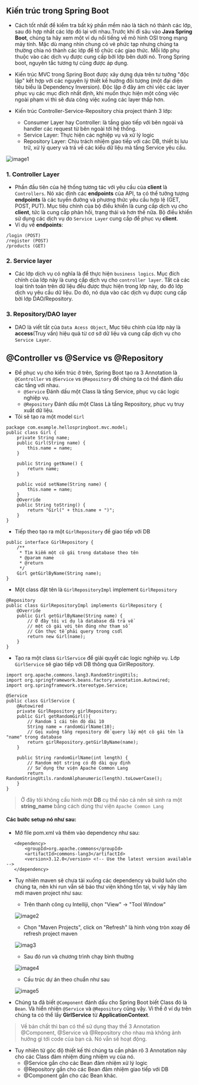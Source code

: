 ## Kiến trúc trong Spring Boot

- Cách tốt nhất để kiểm tra bất kỳ phần mềm nào là tách nó thành các lớp, sau đó hợp nhất các lớp đó lại với nhau.Trước khi đi sâu vào **Java Spring Boot**, chúng ta hãy xem một ví dụ nổi tiếng về mô hình OSI trong mạng máy tính. Mặc dù mạng nhìn chung có vẻ phức tạp nhưng chúng ta thường chia nó thành các lớp để tổ chức các giao thức. Mỗi lớp phụ thuộc vào các dịch vụ được cung cấp bởi lớp bên dưới nó. Trong Spring boot, nguyên tắc tương tự cũng được áp dụng.

- Kiến trúc MVC trong Spring Boot được xây dựng dựa trên tư tưởng "độc lập" kết hợp với các nguyên lý thiết kế hướng đối tượng (một đại diện tiêu biểu là Dependency Inversion). Độc lập ở đây ám chỉ việc các layer phục vụ các mục đích nhất định, khi muốn thực hiện một công việc ngoài phạm vi thì sẽ đưa công việc xuống các layer thấp hơn.

- Kiến trúc Controller-Service-Repository chia project thành 3 lớp:
  - Consumer Layer hay Controller: là tầng giao tiếp với bên ngoài và handler các request từ bên ngoài tới hệ thống.
  - Service Layer: Thực hiện các nghiệp vụ và xử lý logic
  - Repository Layer: Chịu trách nhiệm giao tiếp với các DB, thiết bị lưu trữ, xử lý query và trả về các kiểu dữ liệu mà tầng Service yêu cầu.

![image1](https://media.licdn.com/dms/image/D5612AQE6qenXPDpdDA/article-cover_image-shrink_600_2000/0/1675004833615?e=2147483647&v=beta&t=o_trd7kJKyIABknYYhTn4zyj-ENrRLM4V2Mylfh1nPs)

### 1. Controller Layer

- Phần đầu tiên của hệ thống tương tác với yêu cầu của **client** là `Controllers`. Nó xác định các **endpoints** của API, ta có thể tưởng tượng **endpoints** là các tuyến đường và phương thức yêu cầu hợp lệ (GET, POST, PUT). Mục tiêu chính của bộ điều khiển là cung cấp dịch vụ cho **client**, tức là cung cấp phản hồi, trạng thái và hơn thế nữa. Bộ điều khiển sử dụng các dịch vụ do `Service Layer` cung cấp để phục vụ **client**.
- Ví dụ về **endpoints**:

```
/login (POST)
/register (POST)
/products (GET)
```

### 2. Service layer

- Các lớp dịch vụ có nghĩa là để thực hiện `business logics`. Mục đích chính của lớp này là cung cấp dịch vụ cho `controller layer`. Tất cả các loại tính toán trên dữ liệu đều được thực hiện trong lớp này, do đó lớp dịch vụ yêu cầu dữ liệu. Do đó, nó dựa vào các dịch vụ được cung cấp bởi lớp DAO/Repository.

### 3. Repository/DAO layer

- DAO là viết tắt của `Data Acess Object`, Mục tiêu chính của lớp này là **access**(Truy vấn) hiệu quả từ cơ sở dữ liệu và cung cấp dịch vụ cho `Service Layer`.

## @Controller vs @Service vs @Repository

- Để phục vụ cho kiến trúc ở trên, Spring Boot tạo ra 3 Annotation là `@Controller` vs `@Service` vs `@Repository` để chúng ta có thể đánh dấu các tầng với nhau.
  - `@Service` Đánh dấu một Class là tầng Service, phục vụ các logic nghiệp vụ.
  - `@Repository` Đánh dấu một Class Là tầng Repository, phục vụ truy xuất dữ liệu.
- Tôi sẽ tạo ra một model `Girl`

```
package com.example.hellospringboot.mvc.model;
public class Girl {
    private String name;
    public Girl(String name) {
        this.name = name;
    }

    public String getName() {
        return name;
    }

    public void setName(String name) {
        this.name = name;
    }
    @Override
    public String toString() {
        return "Girl(" + this.name + ")";
    }
}
```

- Tiếp theo tạo ra một `GirlRepository` để giao tiếp với DB

```
public interface GirlRepository {
    /**
     * Tìm kiếm một cô gái trong database theo tên
     * @param name
     * @return
     */
    Girl getGirlByName(String name);
}
```

- Một class đặt tên là `GirlRepositoryImpl` implement `GirlRepository`

```
@Repository
public class GirlRepositoryImpl implements GirlRepository {
    @Override
    public Girl getGirlByName(String name) {
        // Ở đây tôi ví dụ là database đã trả về
        // một cô gái với tên đúng như tham số
        // Còn thực tế phải query trong csdl
        return new Girl(name);
    }
}
```

- Tạo ra một class `GirlService` để giải quyết các logic nghiệp vụ. Lớp `GirlService` sẽ giao tiếp với DB thông qua GirlRepository.

```
import org.apache.commons.lang3.RandomStringUtils;
import org.springframework.beans.factory.annotation.Autowired;
import org.springframework.stereotype.Service;

@Service
public class GirlService {
    @Autowired
    private GirlRepository girlRepository;
    public Girl getRandomGirl(){
        // Random 1 cái tên độ dài 10
        String name = randomGirlName(10);
        // Gọi xuông tầng repository để query lấy một cô gái tên là "name" trong database
        return girlRepository.getGirlByName(name);
    }

    public String randomGirlName(int length) {
        // Random một string có độ dài quy định
        // Sử dụng thư viện Apache Common Lang
        return RandomStringUtils.randomAlphanumeric(length).toLowerCase();
    }
}
```

> Ở đây tôi không cấu hình một **DB** cụ thể nào cả nên sẽ sinh ra một **string_name** bằng cách dùng thư viện `Apache Common Lang`

#### Các bước setup nó như sau:

- Mở file pom.xml và thêm vào dependency như sau:

```
   <dependency>
       <groupId>org.apache.commons</groupId>
       <artifactId>commons-lang3</artifactId>
       <version>3.12.0</version> <!-- Use the latest version available -->
   </dependency>
```

- Tuy nhiên maven sẽ chưa tải xuống các dependency và build luôn cho chúng ta, nên khi run vẫn sẽ báo thư viện không tồn tại, vì vậy hãy làm mới maven project như sau:

  - Trên thanh công cụ Intelliji, chọn "View" -> "Tool Window"

  ![image2](https://live.staticflickr.com/65535/53474073598_2f340550b6_z.jpg)

  - Chọn "Maven Projects", click on "Refresh" là hình vòng tròn xoay để refresh project maven

  ![imag3](https://live.staticflickr.com/65535/53473935961_aac1d2b96b_z.jpg)

  - Sau đó run và chương trình chạy bình thường

  ![image4](https://live.staticflickr.com/65535/53474356445_a4751dc328_h.jpg)

  - Cấu trúc dự án theo chuẩn như sau

  ![image5](https://live.staticflickr.com/65535/53473038247_d19c288477_m.jpg)

- Chúng ta đã biết `@Component` đánh dấu cho Spring Boot biết Class đó là `Bean`. Và hiển nhiên `@Service` và `@Repository` cũng vậy. Vì thế ở ví dụ trên chúng ta có thể lấy **GirlService** từ **ApplicationContext**.

> Về bản chất thì bạn có thể sử dụng thay thế 3 Annotation @Component, @Service và @Repository cho nhau mà không ảnh hưởng gì tới code của bạn cả. Nó vẫn sẽ hoạt động.

- Tuy nhiên từ góc độ thiết kế thì chúng ta cần phân rõ 3 Annotation này cho các Class đảm nhiệm đúng nhiệm vụ của nó.
  - @Service gắn cho các Bean đảm nhiệm xử lý logic
  - @Repository gắn cho các Bean đảm nhiệm giao tiếp với DB
  - @Component gắn cho các Bean khác.
